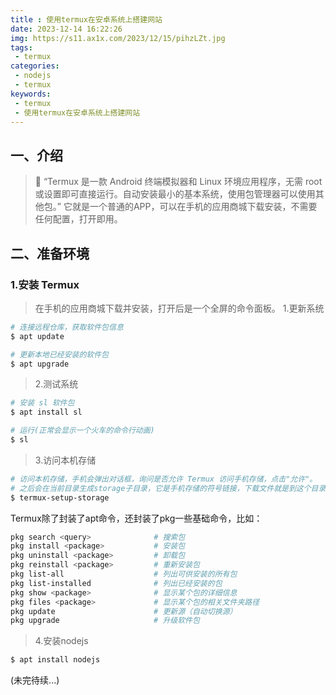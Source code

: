```yaml
---
title : 使用termux在安卓系统上搭建网站
date: 2023-12-14 16:22:26
img: https://s11.ax1x.com/2023/12/15/pihzLZt.jpg
tags:
 - termux
categories: 
 - nodejs
 - termux
keywords:
 - termux
 - 使用termux在安卓系统上搭建网站
---
```

## 一、介绍
> 🎯 “Termux 是一款 Android 终端模拟器和 Linux 环境应用程序，无需 root 或设置即可直接运行。自动安装最小的基本系统，使用包管理器可以使用其他包。”
> 它就是一个普通的APP，可以在手机的应用商城下载安装，不需要任何配置，打开即用。


## 二、准备环境

### 1.安装 Termux 
> 在手机的应用商城下载并安装，打开后是一个全屏的命令面板。
> 1.更新系统

```bash
# 连接远程仓库，获取软件包信息
$ apt update

# 更新本地已经安装的软件包
$ apt upgrade
```

> 2.测试系统

```bash
# 安装 sl 软件包
$ apt install sl

# 运行(正常会显示一个火车的命令行动画)
$ sl
```

> 3.访问本机存储

```bash
# 访问本机存储，手机会弹出对话框，询问是否允许 Termux 访问手机存储，点击"允许"。
# 之后会在当前目录生成storage子目录，它是手机存储的符号链接，下载文件就是到这个目录去下载。
$ termux-setup-storage
```


Termux除了封装了apt命令，还封装了pkg一些基础命令，比如：
```bash
pkg search <query>              # 搜索包
pkg install <package>           # 安装包
pkg uninstall <package>         # 卸载包
pkg reinstall <package>         # 重新安装包
pkg list-all                    # 列出可供安装的所有包
pkg list-installed              # 列出已经安装的包
pkg show <package>              # 显示某个包的详细信息
pkg files <package>             # 显示某个包的相关文件夹路径
pkg update                      # 更新源（自动切换源）
pkg upgrade                     # 升级软件包
```

> 4.安装nodejs
```bash
$ apt install nodejs
```

(未完待续...)

